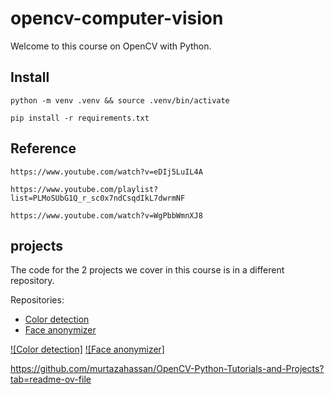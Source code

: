 # opencv-computer-vision

Welcome to this course on OpenCV with Python.

## Install

    python -m venv .venv && source .venv/bin/activate

    pip install -r requirements.txt

## Reference

    https://www.youtube.com/watch?v=eDIj5LuIL4A

    https://www.youtube.com/playlist?list=PLMoSUbG1Q_r_sc0x7ndCsqdIkL7dwrmNF
    
    https://www.youtube.com/watch?v=WgPbbWmnXJ8


## projects

The code for the 2 projects we cover in this course is in a different repository.

Repositories:

- [Color detection](https://github.com/computervisioneng/color-detection-opencv)
- [Face anonymizer](https://github.com/computervisioneng/face-anonymizer-ptyhon)


[![Color detection]](https://www.youtube.com/watch?v=aFNDh5k3SjU)
[![Face anonymizer]](https://www.youtube.com/watch?v=DRMBqhrfxXg)



https://github.com/murtazahassan/OpenCV-Python-Tutorials-and-Projects?tab=readme-ov-file

